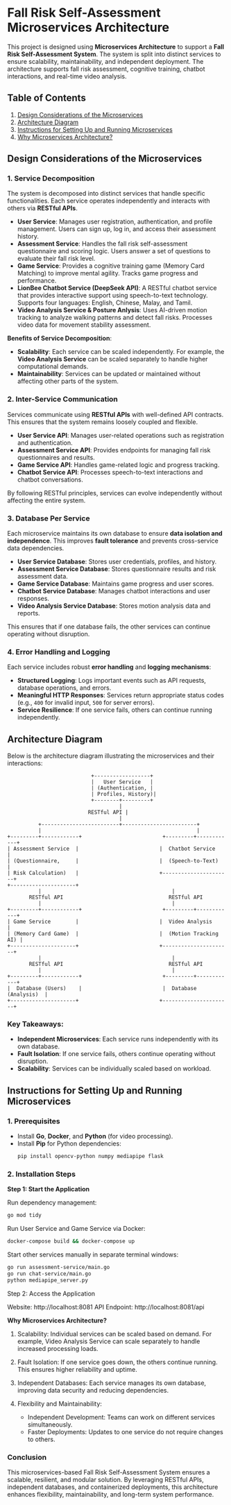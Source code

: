 # Fall Risk Self-Assessment Microservices Architecture

This project is designed using **Microservices Architecture** to support a **Fall Risk Self-Assessment System**. The system is split into distinct services to ensure scalability, maintainability, and independent deployment. The architecture supports fall risk assessment, cognitive training, chatbot interactions, and real-time video analysis.

## Table of Contents
1. [Design Considerations of the Microservices](#design-considerations)
2. [Architecture Diagram](#architecture-diagram)
3. [Instructions for Setting Up and Running Microservices](#setup-instructions)
4. [Why Microservices Architecture?](#why-microservices)

## Design Considerations of the Microservices

### 1. Service Decomposition

The system is decomposed into distinct services that handle specific functionalities. Each service operates independently and interacts with others via **RESTful APIs**.

- **User Service**: Manages user registration, authentication, and profile management. Users can sign up, log in, and access their assessment history.
- **Assessment Service**: Handles the fall risk self-assessment questionnaire and scoring logic. Users answer a set of questions to evaluate their fall risk level.
- **Game Service**: Provides a cognitive training game (Memory Card Matching) to improve mental agility. Tracks game progress and performance.
- **LionBee Chatbot Service (DeepSeek API)**: A RESTful chatbot service that provides interactive support using speech-to-text technology. Supports four languages: English, Chinese, Malay, and Tamil.
- **Video Analysis Service & Posture Anlysis**: Uses AI-driven motion tracking to analyze walking patterns and detect fall risks. Processes video data for movement stability assessment.

**Benefits of Service Decomposition**:
- **Scalability**: Each service can be scaled independently. For example, the **Video Analysis Service** can be scaled separately to handle higher computational demands.
- **Maintainability**: Services can be updated or maintained without affecting other parts of the system.

### 2. Inter-Service Communication

Services communicate using **RESTful APIs** with well-defined API contracts. This ensures that the system remains loosely coupled and flexible.

- **User Service API**: Manages user-related operations such as registration and authentication.
- **Assessment Service API**: Provides endpoints for managing fall risk questionnaires and results.
- **Game Service API**: Handles game-related logic and progress tracking.
- **Chatbot Service API**: Processes speech-to-text interactions and chatbot conversations.

By following RESTful principles, services can evolve independently without affecting the entire system.

### 3. Database Per Service

Each microservice maintains its own database to ensure **data isolation and independence**. This improves **fault tolerance** and prevents cross-service data dependencies.

- **User Service Database**: Stores user credentials, profiles, and history.
- **Assessment Service Database**: Stores questionnaire results and risk assessment data.
- **Game Service Database**: Maintains game progress and user scores.
- **Chatbot Service Database**: Manages chatbot interactions and user responses.
- **Video Analysis Service Database**: Stores motion analysis data and reports.

This ensures that if one database fails, the other services can continue operating without disruption.

### 4. Error Handling and Logging

Each service includes robust **error handling** and **logging mechanisms**:

- **Structured Logging**: Logs important events such as API requests, database operations, and errors.
- **Meaningful HTTP Responses**: Services return appropriate status codes (e.g., `400` for invalid input, `500` for server errors).
- **Service Resilience**: If one service fails, others can continue running independently.

## Architecture Diagram

Below is the architecture diagram illustrating the microservices and their interactions:

```plaintext
                           +------------------+
                           |   User Service   |
                           | (Authentication, |
                           | Profiles, History)|
                           +--------+---------+
                                    |
                          RESTful API |  
                                    |
          +-------------------------+------------------------+
          |                                                  |
+---------+------------+                          +---------+------------+
| Assessment Service  |                          |  Chatbot Service     |
| (Questionnaire,     |                          |  (Speech-to-Text)     |
| Risk Calculation)   |                          +----------------------+
+---------------------+                              
          |                                          |
       RESTful API                                  RESTful API
          |                                          |
+---------+------------+                          +---------+------------+
| Game Service        |                          |  Video Analysis       |
| (Memory Card Game)  |                          |  (Motion Tracking AI) |
+---------------------+                          +----------------------+
          |                                          |
       RESTful API                                  RESTful API
          |                                          |
+---------+------------+                          +---------+------------+
|  Database (Users)    |                          |  Database (Analysis)  |
+---------------------+                          +----------------------+

```
### Key Takeaways:
- **Independent Microservices**: Each service runs independently with its own database.
- **Fault Isolation**: If one service fails, others continue operating without disruption.
- **Scalability**: Services can be individually scaled based on workload.

## Instructions for Setting Up and Running Microservices

### 1. Prerequisites

- Install **Go**, **Docker**, and **Python** (for video processing).
- Install **Pip** for Python dependencies:
  ```sh
  pip install opencv-python numpy mediapipe flask

### 2. Installation Steps

**Step 1: Start the Application**

Run dependency management:

```sh
go mod tidy
```
Run User Service and Game Service via Docker:
```sh
docker-compose build && docker-compose up
```

Start other services manually in separate terminal windows:
```sh
go run assessment-service/main.go
go run chat-service/main.go
python mediapipe_server.py
```

Step 2: Access the Application

Website: http://localhost:8081
API Endpoint: http://localhost:8081/api

**Why Microservices Architecture?**

1. Scalability: Individual services can be scaled based on demand. For example, Video Analysis Service can scale separately to handle increased processing loads.

2. Fault Isolation: If one service goes down, the others continue running. This ensures higher reliability and uptime.

3. Independent Databases: Each service manages its own database, improving data security and reducing dependencies.

4. Flexibility and Maintainability:
    - Independent Development: Teams can work on different services simultaneously.
    - Faster Deployments: Updates to one service do not require changes to others.

### Conclusion
This microservices-based Fall Risk Self-Assessment System ensures a scalable, resilient, and modular solution. By leveraging RESTful APIs, independent databases, and containerized deployments, this architecture enhances flexibility, maintainability, and long-term system performance.
